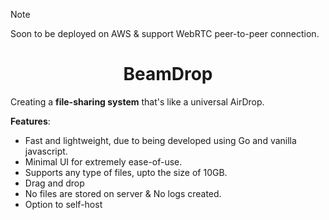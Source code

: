 > [!Note]
> Soon to be deployed on AWS & support WebRTC peer-to-peer connection.

<div align="center"><h1>BeamDrop</h1></div>

Creating a **file-sharing system** that's like a universal AirDrop.

**Features**:

- Fast and lightweight, due to being developed using Go and vanilla javascript.
- Minimal UI for extremely ease-of-use.
- Supports any type of files, upto the size of 10GB.
- Drag and drop
- No files are stored on server & No logs created.
- Option to self-host
